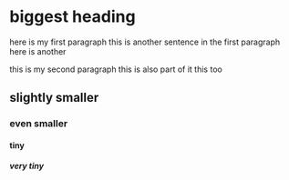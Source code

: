 # biggest heading
here is my first paragraph
this is another sentence in the first paragraph
here is another

this is my second paragraph
this is also part of it
this too
## slightly smaller
### even smaller
#### tiny
##### very tiny
